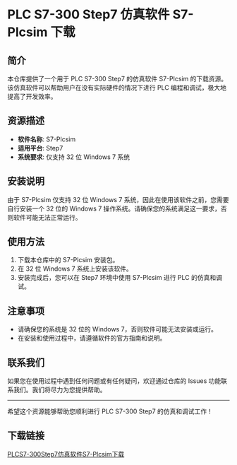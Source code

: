 # PLC S7-300 Step7 仿真软件 S7-Plcsim 下载

## 简介
本仓库提供了一个用于 PLC S7-300 Step7 的仿真软件 S7-Plcsim 的下载资源。该仿真软件可以帮助用户在没有实际硬件的情况下进行 PLC 编程和调试，极大地提高了开发效率。

## 资源描述
- **软件名称**: S7-Plcsim
- **适用平台**: Step7
- **系统要求**: 仅支持 32 位 Windows 7 系统

## 安装说明
由于 S7-Plcsim 仅支持 32 位 Windows 7 系统，因此在使用该软件之前，您需要自行安装一个 32 位的 Windows 7 操作系统。请确保您的系统满足这一要求，否则软件可能无法正常运行。

## 使用方法
1. 下载本仓库中的 S7-Plcsim 安装包。
2. 在 32 位 Windows 7 系统上安装该软件。
3. 安装完成后，您可以在 Step7 环境中使用 S7-Plcsim 进行 PLC 的仿真和调试。

## 注意事项
- 请确保您的系统是 32 位的 Windows 7，否则软件可能无法安装或运行。
- 在安装和使用过程中，请遵循软件的官方指南和说明。

## 联系我们
如果您在使用过程中遇到任何问题或有任何疑问，欢迎通过仓库的 Issues 功能联系我们。我们将尽力为您提供帮助。

---

希望这个资源能够帮助您顺利进行 PLC S7-300 Step7 的仿真和调试工作！

## 下载链接

[PLCS7-300Step7仿真软件S7-Plcsim下载](https://pan.quark.cn/s/bd85e2e385c5)